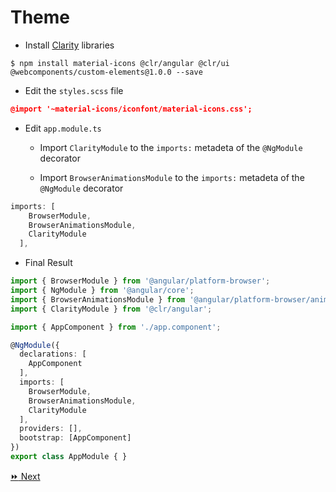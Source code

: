 # Theme

* Install [Clarity](https://clarity.design) libraries

```
$ npm install material-icons @clr/angular @clr/ui @webcomponents/custom-elements@1.0.0 --save
```


* Edit the `styles.scss` file

```json
@import '~material-icons/iconfont/material-icons.css';
```


* Edit `app.module.ts`

   - Import `ClarityModule` to the `imports:` metadeta of the `@NgModule` decorator

   - Import `BrowserAnimationsModule` to the `imports:` metadeta of the `@NgModule` decorator


```typescript
imports: [
    BrowserModule,
    BrowserAnimationsModule,
    ClarityModule
  ],
```

* Final Result

```typescript
import { BrowserModule } from '@angular/platform-browser';
import { NgModule } from '@angular/core';
import { BrowserAnimationsModule } from '@angular/platform-browser/animations';
import { ClarityModule } from '@clr/angular';

import { AppComponent } from './app.component';

@NgModule({
  declarations: [
    AppComponent
  ],
  imports: [
    BrowserModule,
    BrowserAnimationsModule,
    ClarityModule
  ],
  providers: [],
  bootstrap: [AppComponent]
})
export class AppModule { }

```

[:fast_forward: Next ](navbar.md)

